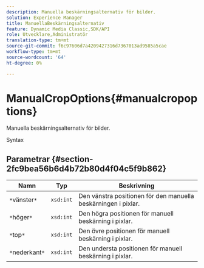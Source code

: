 ```yaml
---
description: Manuella beskärningsalternativ för bilder.
solution: Experience Manager
title: ManuellaBeskärningsalternativ
feature: Dynamic Media Classic,SDK/API
role: Utvecklare,Administratör
translation-type: tm+mt
source-git-commit: f6c97606d7a4209427316d7367013ad9585a5cae
workflow-type: tm+mt
source-wordcount: '64'
ht-degree: 0%

---
```



# ManualCropOptions{#manualcropoptions}

Manuella beskärningsalternativ för bilder.

Syntax

## Parametrar {#section-2fc9bea56b6d4b72b80d4f04c5f9b862}

| Namn | Typ | Beskrivning |
|---|---|---|
| `*`vänster`*` | `xsd:int` | Den vänstra positionen för den manuella beskärningen i pixlar. |
| `*`höger`*` | `xsd:int` | Den högra positionen för manuell beskärning i pixlar. |
| `*`top`*` | `xsd:int` | Den övre positionen för manuell beskärning i pixlar. |
| `*`nederkant`*` | `xsd:int` | Den understa positionen för manuell beskärning i pixlar. |

